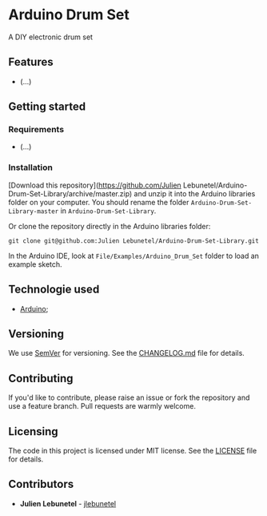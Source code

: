 # Arduino Drum Set
A DIY electronic drum set

## Features
 * (...)

## Getting started

### Requirements
 * (...)

### Installation
[Download this repository](https://github.com/Julien Lebunetel/Arduino-Drum-Set-Library/archive/master.zip) and unzip it into the Arduino libraries folder on your computer. You should rename the folder `Arduino-Drum-Set-Library-master` in `Arduino-Drum-Set-Library`.

Or clone the repository directly in the Arduino libraries folder:

```
git clone git@github.com:Julien Lebunetel/Arduino-Drum-Set-Library.git
```

In the Arduino IDE, look at `File/Examples/Arduino_Drum_Set` folder to load an example sketch.

## Technologie used
 * [Arduino](https://www.arduino.cc/);

## Versioning
We use [SemVer](http://semver.org/) for versioning. See the [CHANGELOG.md](CHANGELOG.md) file for details.

## Contributing
If you'd like to contribute, please raise an issue or fork the repository and use a feature branch. Pull requests are warmly welcome.

## Licensing
The code in this project is licensed under MIT license. See the [LICENSE](LICENSE) file for details.

## Contributors
 * **Julien Lebunetel** - [jlebunetel](https://github.com/jlebunetel)
